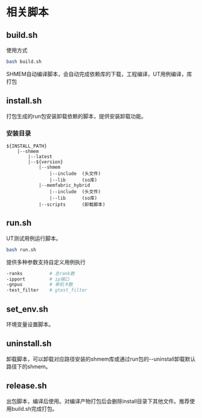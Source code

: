 # 相关脚本

## build.sh
使用方式
```sh
bash build.sh
```
SHMEM自动编译脚本，会自动完成依赖库的下载，工程编译，UT用例编译，库打包

## install.sh
打包生成的run包安装卸载依赖的脚本，提供安装卸载功能。
### 安装目录
```
${INSTALL_PATH}
    |--shmem
        |--latest
        |--${version}
            |--shmem
                |--include  (头文件)
                |--lib      (so库)
            |--memfabric_hybrid
                |--include  (头文件)
                |--lib      (so库)
            |--scripts      (卸载脚本)
```
## run.sh
UT测试用例运行脚本。
```sh
bash run.sh
```
提供多种参数支持自定义用例执行
```sh
-ranks          # 总rank数
-ipport         # ip端口
-gnpus          # 单机卡数
-test_filter    # gtest_filter
```

## set_env.sh
环境变量设置脚本。

## uninstall.sh
卸载脚本，可以卸载对应路径安装的shmem库或通过run包的--uninstall卸载默认路径下的shmem。

## release.sh
出包脚本，编译后使用。对编译产物打包后会删除install目录下其他文件。推荐使用build.sh完成打包。

